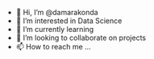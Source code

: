 - 👋 Hi, I’m @damarakonda
- 👀 I’m interested in Data Science
- 🌱 I’m currently learning 
- 💞️ I’m looking to collaborate on projects
- 📫 How to reach me ...

<!---
damarakonda/damarakonda is a ✨ special ✨ repository because its `README.md` (this file) appears on your GitHub profile.
You can click the Preview link to take a look at your changes.
--->
